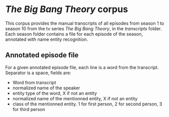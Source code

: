 # *The Big Bang Theory* corpus

This corpus provides the manual transcripts of all episodes from season 1 to season 10 from the tv series *The Big Bang Theory*, in the *transcripts* folder.
Each season folder contains a file for each episode of the season, annotated with name entity recognition.

## Annotated episode file

For a given annotated episode file, each line is a word from the transcript. Separator is a space, fields are:
- Word from transcript
- normalized name of the speaker 
- entity type of the word, X if not an entity
- normalized name of the mentionned entity, X if not an entity
- class of the mentionned entity. 1 for first person, 2 for second person, 3 for third person
